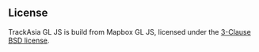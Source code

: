 ## License

TrackAsia GL JS is build from Mapbox GL JS, licensed under the [3-Clause BSD license](https://github.com/mapbox/mapbox-gl-js/blob/master/LICENSE.txt).